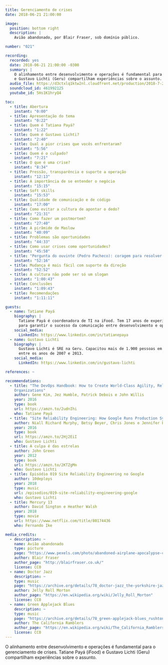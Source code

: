```yaml
---
title: Gerenciamento de crises
date: 2018-06-21 21:00:00

image:
  position: bottom right
  description: |
    Avião abandonado, por Blair Fraser, sob domínio público.

number: "021"

recording:
  recorded: yes
  date: 2018-06-21 21:00:00 -0300
  summary: |
    O alinhamento entre desenvolvimento e operações é fundamental para o gerenciamento de crises. Tatiane Payá (iFood)
    e Gustavo Lichti (Geru) compartilham experiências sobre o assunto.
  audio_file: https://d3ctxlq1ktw2nl.cloudfront.net/production/2018-7-26/4256358-48000-2-32816ba7402d8.mp3
  soundcloud_id: 461992125
  youtube_id: 5Hs1K1hryQ4

toc:
  - title: Abertura
    instant: "0:00"
  - title: Apresentação do tema
    instant: "0:22"
  - title: Quem é Tatiana Payá?
    instant: "1:22"
  - title: Quem é Gustavo Lichti?
    instant: "2:40"
  - title: Qual a pior crises que vocês enfrentaram?
    instant: "5:56"
  - title: Quem é o culpado?
    instant: "7:21"
  - title: O que é uma crise?
    instant: "8:34"
  - title: Pressão, transparência e suporte a operação
    instant: "12:13"
  - title: A importância de se entender o negócio
    instant: "15:15"
  - title: Soft skills
    instant: "15:53"
  - title: Qualidade de comunicação e de código
    instant: "17:00"
  - title: Como evitar a cultura de apontar o dedo?
    instant: "21:31"
  - title: Como fazer um postmortem?
    instant: "27:40"
  - title: A pirâmide de Maslow
    instant: "40:09"
  - title: Problemas são oportunidades
    instant: "44:33"
  - title: Como usar crises como oportunidades?
    instant: "45:58"
  - title: "Pergunta do ouvinte (Pedro Pacheco): coragem para resolver problemas é uma soft skill ou é resiliência?"
    instant: "52:16"
  - title: Mudança é mais fácil com suporte da direção
    instant: "52:52"
  - title: A cultura não pode ser só um slogan
    instant: "1:00:43"
  - title: Conclusões
    instant: "1:09:43"
  - title: Recomendações
    instant: "1:11:11"

guests:
  - name: Tatiane Payá
    biography: |
      Tatiane Payá é coordenadora de TI na iFood. Tem 17 anos de experiência em TI e tem há 5 anos tem trabalhado
      para garantir o sucesso da comunicação entre desenvolvimento e operações.
    social_media:
      LinkedIn: https://www.linkedin.com/in/tatianepaya
  - name: Gustavo Lichti
    biography: |
      Gustavo Lichti é SRE na Geru. Capacitou mais de 1.900 pessoas em GNU/Linux, VoIP e infra-estrutura de rede
      entre os anos de 2007 e 2013.
    social_media:
      LinkedIn: https://www.linkedin.com/in/gustavo-lichti

references: ~

recommendations:
  - title: "The DevOps Handbook: How to Create World-Class Agility, Reliability, and Security in Technology 
    Organizations"
    author: Gene Kim, Jez Humble, Patrick Debois e John Willis
    year: 2016
    type: book
    url: https://amzn.to/2udnIhi
    who: Tatiane Payá
  - title: "Site Reliability Engineering: How Google Runs Production Systems"
    author: Niall Richard Murphy, Betsy Beyer, Chris Jones e Jennifer Petoff
    year: 2016
    type: book
    url: https://amzn.to/2Hj2EiI
    who: Gustavo Lichti
  - title: A culpa é das estrelas
    author: John Green
    year: 2012
    type: book
    url: https://amzn.to/2KTZgMn
    who: Gustavo Lichti
  - title: Episódio 019 Site Reliability Engineering no Google
    author: 10deploys
    year: 2018
    type: music
    url: /episodios/019-site-reliability-engineering-google
    who: Gustavo Lichti
  - title: Mercury 13
    author: David Sington e Heather Walsh
    year: 2018
    type: movie
    url: https://www.netflix.com/title/80174436
    who: Fernando Ike

media_credits:
  - description: ~
    name: Avião abandonado
    type: picture
    page: "https://www.pexels.com/photo/abandoned-airplane-apocalypse-crash-6709/"
    author: Blair Fraser
    author_page: "http://blairfraser.co.uk/"
    license: CC0
  - name: Doctor Jazz
    description: ~
    type: music
    page: "https://archive.org/details/78_doctor-jazz_the-yorkshire-jazz-band-alan-cooper-dickie-hawdon-eddie-odonnell-kit-b_gbia0009430b"
    author: Jelly Roll Morton
    author_page: "https://en.wikipedia.org/wiki/Jelly_Roll_Morton"
    license: CC0
  - name: Green Applejack Blues
    description: ~
    type: music
    page: "https://archive.org/details/78_green-applejack-blues_rushtons-california-ramblers-chuck-mackey-paul-weigand-rosy_gbia0030436b"
    author: The California Ramblers
    author_page: "https://en.wikipedia.org/wiki/The_California_Ramblers"
    license: CC0
---
```


O alinhamento entre desenvolvimento e operações é fundamental para o gerenciamento de crises. Tatiane Payá (iFood)
e Gustavo Lichti (Geru) compartilham experiências sobre o assunto.
